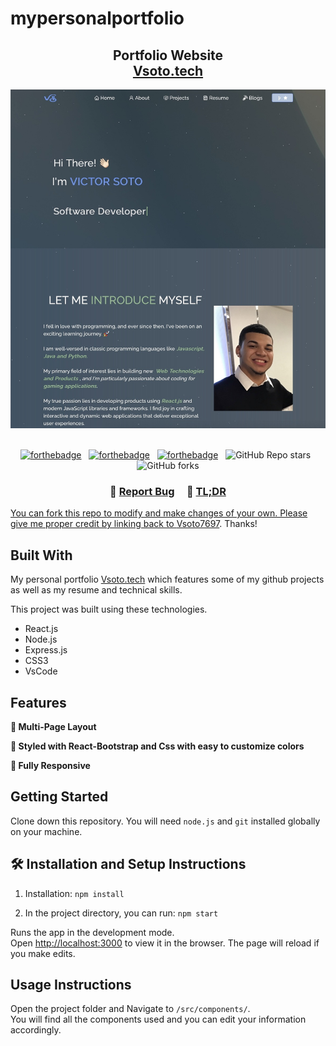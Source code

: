# mypersonalportfolio
<h2 align="center">
  Portfolio Website<br/>
  <a href="https://main--vsotodevportfolio.netlify.app" target="_blank">Vsoto.tech</a>
</h2>
<div align="center">
  <img alt="Demo" src="./Images/readme-img1.png" />
</div>

<br/>

<center>

[![forthebadge](https://forthebadge.com/images/badges/built-with-love.svg)](https://forthebadge.com) &nbsp;
[![forthebadge](https://forthebadge.com/images/badges/made-with-javascript.svg)](https://forthebadge.com) &nbsp;
[![forthebadge](https://forthebadge.com/images/badges/open-source.svg)](https://forthebadge.com) &nbsp;
![GitHub Repo stars](https://img.shields.io/github/stars/Vsoto7697/mypersonalportfolio?color=red&logo=github&style=for-the-badge) &nbsp;
![GitHub forks](https://img.shields.io/github/forks/Vsoto7697/mypersonalportfolio?color=red&logo=github&style=for-the-badge)

</center>

<h3 align="center">
    🔹
    <a href="https://github.com/Vsoto7697/mypersonalportfolio/issues">Report Bug</a> &nbsp; &nbsp;
    🔹
    <a href="https://github.com/Vsoto7697/mypersonalportfolio/issues>Request Feature</a>
</h3>

## TL;DR

You can fork this repo to modify and make changes of your own. Please give me proper credit by linking back to [Vsoto7697](https://github.com/Vsoto7697/mypersonalportfolio). Thanks!

## Built With

My personal portfolio <a href="https://main--vsotodevportfolio.netlify.app" target="_blank">Vsoto.tech</a> which features some of my github projects as well as my resume and technical skills.<br/>

This project was built using these technologies.

- React.js
- Node.js
- Express.js
- CSS3
- VsCode

## Features

**📖 Multi-Page Layout**

**🎨 Styled with React-Bootstrap and Css with easy to customize colors**

**📱 Fully Responsive**

## Getting Started

Clone down this repository. You will need `node.js` and `git` installed globally on your machine.

## 🛠 Installation and Setup Instructions

1. Installation: `npm install`

2. In the project directory, you can run: `npm start`

Runs the app in the development mode.\
Open [http://localhost:3000](http://localhost:3000) to view it in the browser.
The page will reload if you make edits.

## Usage Instructions

Open the project folder and Navigate to `/src/components/`. <br/>
You will find all the components used and you can edit your information accordingly.

